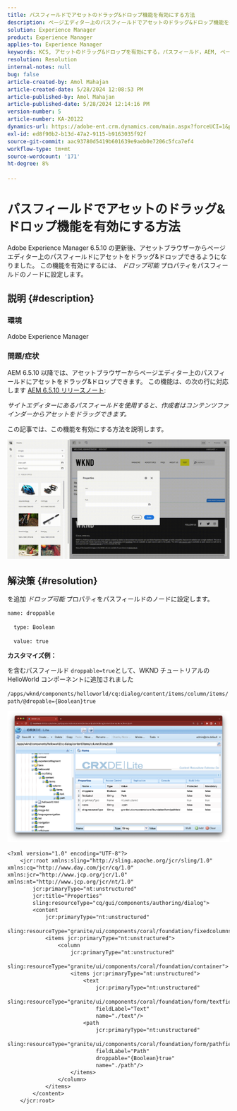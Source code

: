 ```yaml
---
title: パスフィールドでアセットのドラッグ&ドロップ機能を有効にする方法
description: ページエディター上のパスフィールドでアセットのドラッグ&ドロップ機能を有効にする方法を説明します。
solution: Experience Manager
product: Experience Manager
applies-to: Experience Manager
keywords: KCS, アセットのドラッグ&ドロップを有効にする，パスフィールド，AEM, ページエディター
resolution: Resolution
internal-notes: null
bug: false
article-created-by: Amol Mahajan
article-created-date: 5/28/2024 12:08:53 PM
article-published-by: Amol Mahajan
article-published-date: 5/28/2024 12:14:16 PM
version-number: 5
article-number: KA-20122
dynamics-url: https://adobe-ent.crm.dynamics.com/main.aspx?forceUCI=1&pagetype=entityrecord&etn=knowledgearticle&id=c9dc6c09-eb1c-ef11-840a-6045bd06fa9d
exl-id: ed8f90b2-b13d-47a2-9115-b9163035f92f
source-git-commit: aac93780d5419b601639e9aeb0e7206c5fca7ef4
workflow-type: tm+mt
source-wordcount: '171'
ht-degree: 8%

---
```


# パスフィールドでアセットのドラッグ&amp;ドロップ機能を有効にする方法


Adobe Experience Manager 6.5.10 の更新後、アセットブラウザーからページエディター上のパスフィールドにアセットをドラッグ&amp;ドロップできるようになりました。 この機能を有効にするには、 *ドロップ可能* プロパティをパスフィールドのノードに設定します。

## 説明 {#description}


### 環境

Adobe Experience Manager

### 問題/症状

AEM 6.5.10 以降では、アセットブラウザーからページエディター上のパスフィールドにアセットをドラッグ&amp;ドロップできます。 この機能は、の次の行に対応します [AEM 6.5.10 リリースノート](https://experienceleague.adobe.com/docs/experience-manager-65/content/release-notes/service-pack/6-5-10.html?lang=en):

*サイトエディターにあるパスフィールドを使用すると、作成者はコンテンツファインダーからアセットをドラッグできます。*

この記事では、この機能を有効にする方法を説明します。

![](assets/___d4dc6c09-eb1c-ef11-840a-6045bd06fa9d___.gif)


## 解決策 {#resolution}


を追加 *ドロップ可能* プロパティをパスフィールドのノードに設定します。


```
name: droppable

  type: Boolean

  value: true
```


<b>カスタマイズ例：</b>

を含むパスフィールド `droppable=true`として、WKND チュートリアルの HelloWorld コンポーネントに追加されました

`/apps/wknd/components/helloworld/cq:dialog/content/items/column/items/path/@dropable={Boolean}true`

![](assets/6106400f-2b07-ed11-82e4-00224808e483.png)


```
<?xml version="1.0" encoding="UTF-8"?>
    <jcr:root xmlns:sling="http://sling.apache.org/jcr/sling/1.0" xmlns:cq="http://www.day.com/jcr/cq/1.0" xmlns:jcr="http://www.jcp.org/jcr/1.0" xmlns:nt="http://www.jcp.org/jcr/nt/1.0"
        jcr:primaryType="nt:unstructured"
        jcr:title="Properties"
        sling:resourceType="cq/gui/components/authoring/dialog">
        <content
            jcr:primaryType="nt:unstructured"
            sling:resourceType="granite/ui/components/coral/foundation/fixedcolumns">
            <items jcr:primaryType="nt:unstructured">
                <column
                    jcr:primaryType="nt:unstructured"
                    sling:resourceType="granite/ui/components/coral/foundation/container">
                    <items jcr:primaryType="nt:unstructured">
                        <text
                            jcr:primaryType="nt:unstructured"
                            sling:resourceType="granite/ui/components/coral/foundation/form/textfield"
                            fieldLabel="Text"
                            name="./text"/>
                        <path
                            jcr:primaryType="nt:unstructured"
                            sling:resourceType="granite/ui/components/coral/foundation/form/pathfield"
                            fieldLabel="Path"
                            droppable="{Boolean}true"
                            name="./path"/>
                    </items>
                </column>
            </items>
        </content>
    </jcr:root>
```

